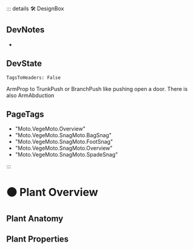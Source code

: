 ::: details 🛠 <dev>DesignBox</dev>

## DevNotes

-

## DevState

`TagsToHeaders: False`


ArmProp to TrunkPush or BranchPush like pushing open a door. There is also ArmAbduction

<h2>PageTags</h2>

- "Moto.VegeMoto.Overview"
- "Moto.VegeMoto.SnagMoto.BagSnag"
- "Moto.VegeMoto.SnagMoto.FootSnag"
- "Moto.VegeMoto.SnagMoto.Overview"
- "Moto.VegeMoto.SnagMoto.SpadeSnag"

:::

# 🟠 <moto>Plant Overview</moto>

## Plant Anatomy

## Plant Properties